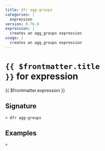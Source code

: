```yaml
---
title: dfr agg-groups
categories: |
  expression
version: 0.76.0
expression: |
  creates an agg_groups expression
usage: |
  creates an agg_groups expression
---
```


# <code>{{ $frontmatter.title }}</code> for expression

<div class='command-title'>{{ $frontmatter.expression }}</div>

## Signature

```> dfr agg-groups ```

## Examples


```shell
>
```
